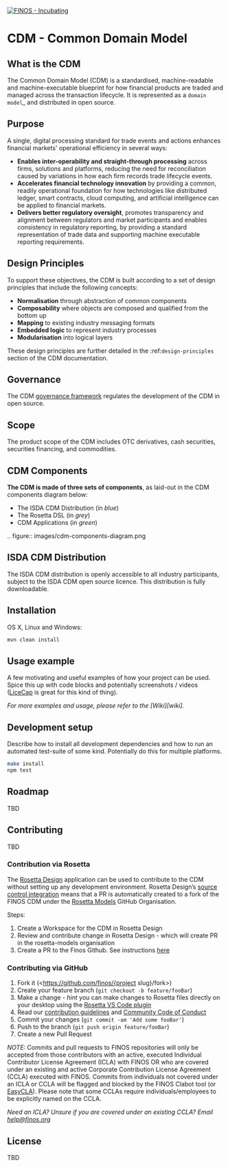 [![FINOS - Incubating](https://cdn.jsdelivr.net/gh/finos/contrib-toolbox@master/images/badge-incubating.svg)](https://community.finos.org/docs/governance/Software-Projects/stages/incubating)

# CDM - Common Domain Model

## What is the CDM

The Common Domain Model (CDM) is a standardised, machine-readable and machine-executable blueprint for how financial products are traded and managed across the transaction lifecycle. It is represented as a `domain model`_ and distributed in open source.

## Purpose

A single, digital processing standard for trade events and actions enhances financial markets' operational efficiency in several ways:

* **Enables inter-operability and straight-through processing** across firms, solutions and platforms, reducing the need for reconciliation caused by variations in how each firm records trade lifecycle events.
* **Accelerates financial technology innovation** by providing a common, readily operational foundation for how technologies like distributed ledger, smart contracts, cloud computing, and artificial intelligence can be applied to financial markets.
* **Delivers better regulatory oversight**, promotes transparency and alignment between regulators and market participants and enables consistency in regulatory reporting, by providing a standard representation of trade data and supporting machine executable reporting requirements.

## Design Principles

To support these objectives, the CDM is built according to a set of design principles that include the following concepts:

* **Normalisation** through abstraction of common components
* **Composability** where objects are composed and qualified from the bottom up
* **Mapping** to existing industry messaging formats
* **Embedded logic** to represent industry processes
* **Modularisation** into logical layers

These design principles are further detailed in the :ref:`design-principles` section of the CDM documentation.

## Governance

The CDM [governance framework](https://cdm.docs.rosetta-technology.io/source/contribution.html#governance) regulates the development of the CDM in open source.

## Scope

The product scope of the CDM includes OTC derivatives, cash securities, securities financing, and commodities.

## CDM Components


**The CDM is made of three sets of components**, as laid-out in the CDM components diagram below:

* The ISDA CDM Distribution (in *blue*)
* The Rosetta DSL (in *grey*)
* CDM Applications (in *green*)

.. figure:: images/cdm-components-diagram.png

## ISDA CDM Distribution

The ISDA CDM distribution is openly accessible to all industry participants, subject to the ISDA CDM open source licence. This distribution is fully downloadable.

## Installation

OS X, Linux and Windows:

```sh
mvn clean install
```

## Usage example

A few motivating and useful examples of how your project can be used. Spice this up with code blocks and potentially screenshots / videos ([LiceCap](https://www.cockos.com/licecap/) is great for this kind of thing).

_For more examples and usage, please refer to the [Wiki][wiki]._

## Development setup

Describe how to install all development dependencies and how to run an automated test-suite of some kind. Potentially do this for multiple platforms.

```sh
make install
npm test
```


## Roadmap

TBD

## Contributing

TBD

### Contribution via Rosetta

The [Rosetta Design](https://rosetta-technology.io/design) application can be used to contribute to the CDM without setting up any development environment. Rosetta Design’s [source control integration](https://docs.rosetta-technology.io/rosetta/rosetta-products/1-workspace/#source-control-integration) means that a PR is automatically created to a fork of the FINOS CDM under the [Rosetta Models](https://github.com/rosetta-models) GitHub Organisation.

Steps:
  1. Create a Workspace for the CDM in Rosetta Design
  1. Review and contribute change in Rosetta Design - which will create PR in the rosetta-models organisation
  1. Create a PR to the Finos Github. See instructions [here](https://docs.github.com/en/pull-requests/collaborating-with-pull-requests/proposing-changes-to-your-work-with-pull-requests/creating-a-pull-request-from-a-fork)

### Contributing via GitHub

1. Fork it (<https://github.com/finos/{project slug}/fork>)
1. Create your feature branch (`git checkout -b feature/fooBar`)
1. Make a change - _hint_ you can make changes to Rosetta files directly on your desktop using the [Rosetta VS Code plugin](https://github.com/REGnosys/rosetta-dsl/tree/master/vscode-plugin)
1. Read our [contribution guidelines](.github/CONTRIBUTING.md) and [Community Code of Conduct](https://www.finos.org/code-of-conduct)
1. Commit your changes (`git commit -am 'Add some fooBar'`)
1. Push to the branch (`git push origin feature/fooBar`)
1. Create a new Pull Request


_NOTE:_ Commits and pull requests to FINOS repositories will only be accepted from those contributors with an active, executed Individual Contributor License Agreement (ICLA) with FINOS OR who are covered under an existing and active Corporate Contribution License Agreement (CCLA) executed with FINOS. Commits from individuals not covered under an ICLA or CCLA will be flagged and blocked by the FINOS Clabot tool (or [EasyCLA](https://community.finos.org/docs/governance/Software-Projects/easycla)). Please note that some CCLAs require individuals/employees to be explicitly named on the CCLA.

*Need an ICLA? Unsure if you are covered under an existing CCLA? Email [help@finos.org](mailto:help@finos.org)*


## License

TBD
